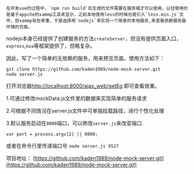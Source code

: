     在开发vue的过程中，`npm run build`后生成的文件需要在服务端才可以使用，以往使用的是基于appche的xammp工具来显示，之前本地使用less的时候也是引入`less.min.js`文件，但xammp有些笨重，于是选择用`nodejs`来实现一个简单的本地服务,来查看依赖服务器环境的页面。

nodejs本身已经提供了创建服务的方法`createServer`，但没有提供页面入口，`express`,`koa`等框架提供了，但略复杂。

因此，写了一个简单的无依赖的服务，用来预览页面。使用方法如下：

    git clone https://github.com/kaden1989/node-mock-server.git
    node server.js
    
打开浏览器[http://localhost:8000/ajax_web/getEg](http://localhost:8000/ajax_web/getEg)   即可查看效果。

1.可通过修改mockData.js文件里的数据来实现简单的服务请求

2.可根据不同情况在server.js文件中可单独挂载路径，进行个性化处理

3.默认服务启动在`8000`端口，可以修改`server.js`来改变端口.

    var port = process.argv[2] || 8000;

或者在命令行里传递端口号 `node server.js 9527`

项目地址：
[https://github.com/kaden1989/node-mock-server.git](https://github.com/kaden1989/node-mock-server.git)
